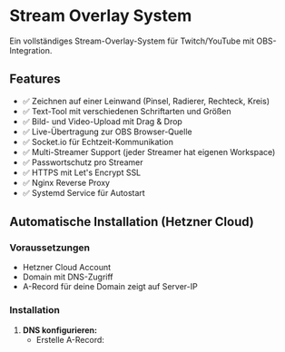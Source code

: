 # Stream Overlay System

Ein vollständiges Stream-Overlay-System für Twitch/YouTube mit OBS-Integration.

## Features

- ✅ Zeichnen auf einer Leinwand (Pinsel, Radierer, Rechteck, Kreis)
- ✅ Text-Tool mit verschiedenen Schriftarten und Größen
- ✅ Bild- und Video-Upload mit Drag & Drop
- ✅ Live-Übertragung zur OBS Browser-Quelle
- ✅ Socket.io für Echtzeit-Kommunikation
- ✅ Multi-Streamer Support (jeder Streamer hat eigenen Workspace)
- ✅ Passwortschutz pro Streamer
- ✅ HTTPS mit Let's Encrypt SSL
- ✅ Nginx Reverse Proxy
- ✅ Systemd Service für Autostart

## Automatische Installation (Hetzner Cloud)

### Voraussetzungen
- Hetzner Cloud Account
- Domain mit DNS-Zugriff
- A-Record für deine Domain zeigt auf Server-IP

### Installation

1. **DNS konfigurieren:**
   - Erstelle A-Record: 

